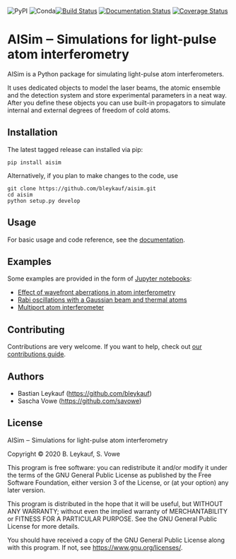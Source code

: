 ![PyPI](https://img.shields.io/pypi/v/aisim?color=blue)
![Conda](https://img.shields.io/conda/v/conda-forge/aisim?color=blue&label=conda-forge)[![Build Status](https://travis-ci.com/bleykauf/aisim.svg?branch=master)](https://travis-ci.com/bleykauf/aisim)
[![Documentation Status](https://readthedocs.org/projects/aisim/badge/?version=latest)](https://aisim.readthedocs.io/en/latest/?badge=latest)
[![Coverage Status](https://coveralls.io/repos/github/bleykauf/aisim/badge.svg?branch=master)](https://coveralls.io/github/bleykauf/aisim?branch=master)

AISim ‒ Simulations for light-pulse atom interferometry
=======================================================

AISim is a Python package for simulating light-pulse atom
interferometers.

It uses dedicated objects to model the laser beams, the atomic ensemble
and the detection system and store experimental parameters in a neat
way. After you define these objects you can use built-in propagators to
simulate internal and external degrees of freedom of cold atoms.

Installation
------------

The latest tagged release can installed via pip:

    pip install aisim

Alternatively, if you plan to make changes to the code, use

    git clone https://github.com/bleykauf/aisim.git
    cd aisim
    python setup.py develop

Usage
-----

For basic usage and code reference, see the
[documentation](https://aisim.readthedocs.io).

Examples
--------

Some examples are provided in the form of [Jupyter
notebooks](https://jupyter.org/):

-   [Effect of wavefront aberrations in atom
    interferometry](https://github.com/bleykauf/aisim/blob/master/docs/examples/wavefront-aberrations.ipynb)
-   [Rabi oscillations with a Gaussian beam and thermal
    atoms](https://github.com/bleykauf/aisim/blob/master/docs/examples/rabi-oscillations.ipynb)
-   [Multiport atom interferometer](https://github.com/bleykauf/aisim/blob/master/docs/examples/multiport-ai.ipynb)

Contributing
------------

Contributions are very welcome. If you want to help, check out [our contributions guide](https://github.com/bleykauf/aisim/blob/master/docs/CONTRIBUTING.rst).

Authors
-------

-   Bastian Leykauf (<https://github.com/bleykauf>)
-   Sascha Vowe (<https://github.com/savowe>)

License
-------

AISim ‒ Simulations for light-pulse atom interferometry

Copyright © 2020 B. Leykauf, S. Vowe

This program is free software: you can redistribute it and/or modify it under the terms of the GNU General Public License as published by the Free Software Foundation, either version 3 of the License, or (at your option) any later version.

This program is distributed in the hope that it will be useful, but WITHOUT ANY WARRANTY; without even the implied warranty of MERCHANTABILITY or FITNESS FOR A PARTICULAR PURPOSE. See the GNU General Public License for more details.

You should have received a copy of the GNU General Public License along with this program. If not, see <https://www.gnu.org/licenses/>.
